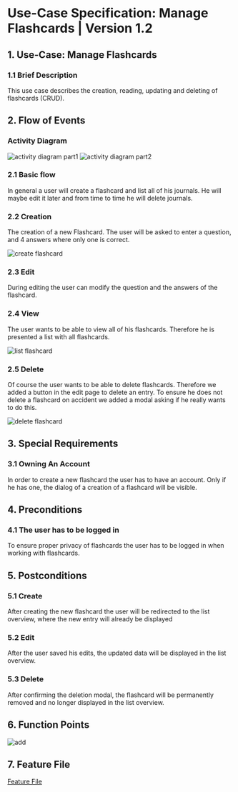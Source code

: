 # Use-Case Specification: Manage Flashcards | Version 1.2
## 1. Use-Case: Manage Flashcards
### 1.1 Brief Description
This use case describes the creation, reading, updating and deleting of flashcards (CRUD).

## 2. Flow of Events
### Activity Diagram
![activity diagram part1](img/AC_part1.PNG)
![activity diagram part2](img/AC_part2.png)

### 2.1 Basic flow
In general a user will create a flashcard and list all of his journals. He will maybe edit it later and from time to time he will delete journals.

### 2.2 Creation
The creation of a new Flashcard. The user will be asked to enter a question, and 4 answers where only one is correct.

![create flashcard](img/Flashcard_editor.jpg)

### 2.3 Edit
During editing the user can modify the question and the answers of the flashcard.

### 2.4 View
The user wants to be able to view all of his flashcards. Therefore he is presented a list with all flashcards.

![list flashcard](img/Flashcard_list.jpg)

### 2.5 Delete
Of course the user wants to be able to delete flashcards. Therefore we added a button in the edit page to delete an entry. To ensure he does not delete a flashcard on accident we added a modal asking if he really wants to do this.

![delete flashcard](img/Delete_Flashcard.jpg)

## 3. Special Requirements
### 3.1 Owning An Account
In order to create a new flashcard the user has to have an account. Only if he has one, the dialog of a creation of a flashcard will be visible.

## 4. Preconditions
### 4.1 The user has to be logged in
To ensure proper privacy of flashcards the user has to be logged in when working with flashcards.

## 5. Postconditions
### 5.1 Create
After creating the new flashcard the user will be redirected to the list overview, where the new entry will already be displayed

### 5.2 Edit
After the user saved his edits, the updated data will be displayed in the list overview.

### 5.3 Delete
After confirming the deletion modal, the flashcard will be permanently removed and no longer displayed in the list overview.

## 6. Function Points
![add](img/FP_ManageFlashcards.PNG)

## 7. Feature File
[Feature File](../../../cucumber/src/test/resources/features/manageFlashcard.feature)
